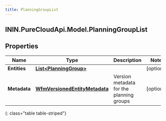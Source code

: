 ```yaml
---
title: PlanningGroupList
---
```

## ININ.PureCloudApi.Model.PlanningGroupList

## Properties

|Name | Type | Description | Notes|
|------------ | ------------- | ------------- | -------------|
| **Entities** | [**List&lt;PlanningGroup&gt;**](PlanningGroup.html) |  | [optional] |
| **Metadata** | [**WfmVersionedEntityMetadata**](WfmVersionedEntityMetadata.html) | Version metadata for the planning groups | [optional] |
{: class="table table-striped"}


